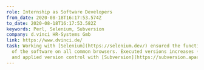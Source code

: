 ```yaml
---
role: Internship as Software Developers
from_date: 2020-08-18T16:17:53.574Z
to_date: 2020-08-18T16:17:53.582Z
keywords: Perl, Selenium, Subversion
company: d.vinci HR-Systems Gmb
link: https://www.dvinci.de/
task: Working with [Selenium](https://selenium.dev/) ensured the functionality
  of the software on all common browsers. Executed versions increases (updates)
  and applied version control with [Subversion](https://subversion.apache.org).
---
```

